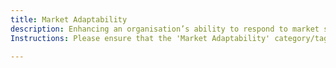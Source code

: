 ```yaml
---
title: Market Adaptability
description: Enhancing an organisation’s ability to respond to market shifts and competitive pressures.
Instructions: Please ensure that the 'Market Adaptability' category/tag is only applied to content that enhances an organisation’s ability to respond to market shifts and competitive pressures.

---
```


